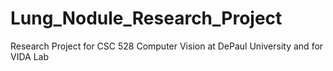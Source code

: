 # Lung_Nodule_Research_Project
Research Project for CSC 528 Computer Vision at DePaul University and for VIDA Lab
